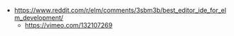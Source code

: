 - https://www.reddit.com/r/elm/comments/3sbm3b/best_editor_ide_for_elm_development/
  - https://vimeo.com/132107269
